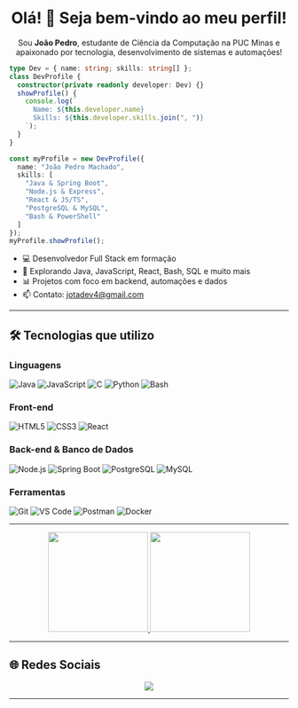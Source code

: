 <h1 align="center">Olá! 👋 Seja bem-vindo ao meu perfil!</h1>

<p align="center">Sou <strong>João Pedro</strong>, estudante de Ciência da Computação na PUC Minas e apaixonado por tecnologia, desenvolvimento de sistemas e automações!</p>

```typescript
type Dev = { name: string; skills: string[] };
class DevProfile {
  constructor(private readonly developer: Dev) {}
  showProfile() {
    console.log(`
      Name: ${this.developer.name}
      Skills: ${this.developer.skills.join(", ")}
    `);
  }
}

const myProfile = new DevProfile({
  name: "João Pedro Machado",
  skills: [
    "Java & Spring Boot",
    "Node.js & Express",
    "React & JS/TS",
    "PostgreSQL & MySQL",
    "Bash & PowerShell"
  ]
});
myProfile.showProfile();
```

- 💻 Desenvolvedor Full Stack em formação
- 🚀 Explorando Java, JavaScript, React, Bash, SQL e muito mais
- 📊 Projetos com foco em backend, automações e dados
- 📫 Contato: jotadev4@gmail.com

---


## 🛠️ Tecnologias que utilizo

### **Linguagens**
![Java](https://img.shields.io/badge/Java-ED8B00?style=for-the-badge&logo=java&logoColor=white)
![JavaScript](https://img.shields.io/badge/JavaScript-F7DF1E?style=for-the-badge&logo=javascript&logoColor=black)
![C](https://img.shields.io/badge/C-00599C?style=for-the-badge&logo=c&logoColor=white)
![Python](https://img.shields.io/badge/Python-3776AB?style=for-the-badge&logo=python&logoColor=white)
![Bash](https://img.shields.io/badge/Bash-4EAA25?style=for-the-badge&logo=gnubash&logoColor=white)

### **Front-end**
![HTML5](https://img.shields.io/badge/HTML5-E34F26?style=for-the-badge&logo=html5&logoColor=white)
![CSS3](https://img.shields.io/badge/CSS3-1572B6?style=for-the-badge&logo=css3&logoColor=white)
![React](https://img.shields.io/badge/React-61DAFB?style=for-the-badge&logo=react&logoColor=black)

### **Back-end & Banco de Dados**
![Node.js](https://img.shields.io/badge/Node.js-339933?style=for-the-badge&logo=nodedotjs&logoColor=white)
![Spring Boot](https://img.shields.io/badge/SpringBoot-6DB33F?style=for-the-badge&logo=springboot&logoColor=white)
![PostgreSQL](https://img.shields.io/badge/PostgreSQL-316192?style=for-the-badge&logo=postgresql&logoColor=white)
![MySQL](https://img.shields.io/badge/MySQL-4479A1?style=for-the-badge&logo=mysql&logoColor=white)

### **Ferramentas**
![Git](https://img.shields.io/badge/Git-F05032?style=for-the-badge&logo=git&logoColor=white)
![VS Code](https://img.shields.io/badge/VSCode-007ACC?style=for-the-badge&logo=visualstudiocode&logoColor=white)
![Postman](https://img.shields.io/badge/Postman-FF6C37?style=for-the-badge&logo=postman&logoColor=white)
![Docker](https://img.shields.io/badge/Docker-2496ED?style=for-the-badge&logo=docker&logoColor=white)

---

<div align="center">
  <a href="https://github.com/stdinJ">
    <img height="180em" src="https://github-readme-stats.vercel.app/api?username=JPMach&show_icons=true&theme=dracula&include_all_commits=true&count_private=true"/>
    <img height="180em" src="https://github-readme-stats.vercel.app/api/top-langs/?username=JPMach&layout=compact&langs_count=7&theme=dracula"/>
  </a>
</div>

---

## 🌐 Redes Sociais

<div align="center">
  <a href="https://www.linkedin.com/in/joão-pedro-machado-85714226a/" target="_blank">
    <img src="https://img.shields.io/badge/-LinkedIn-%230077B5?style=for-the-badge&logo=linkedin&logoColor=white" />
  </a>
</div>

---


